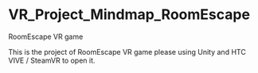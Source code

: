# VR_Project_Mindmap_RoomEscape

RoomEscape VR game

This is the project of RoomEscape VR game
please using Unity and HTC VIVE / SteamVR to open it.
